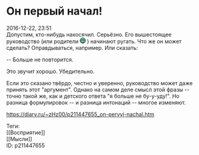 Он первый начал!
=================

   
 2016-12-22, 23:51   
  Допустим, кто-нибудь накосячил. Серьёзно. Его вышестоящее руководство (или родители ![:D](pics/1131.gif) ) начинают ругать. Что же он может сделать? Оправдываться, например. Или сказать:   
   
 -- Больше не повторится.   
   
 Это звучит хорошо. Убедительно.   
   
 Если это сказано твёрдо, честно и уверенно, руководство может даже принять этот "аргумент". Однако на самом деле смысл этой фразы -- точно такой же, как и детского ответа "я больше не бу-у-уду!". Но разница формулировок -- и разница интонаций -- многое изменяют.   
    
 <https://diary.ru/~zHz00/p211447655_on-pervyj-nachal.htm>   
   
 Теги:   
 [[Восприятие]]   
 [[Мысли]]   
 ID: p211447655